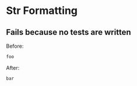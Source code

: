<!-- gen:mayoverwrite -->
# Str Formatting

## Fails because no tests are written

Before:
```ruby
foo
```

After:
```ruby
bar
```
